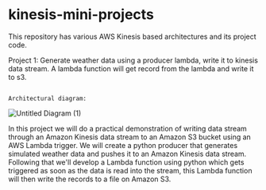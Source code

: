 # kinesis-mini-projects
This repository has various AWS Kinesis based architectures and its project code.

Project 1: Generate weather data using a producer lambda, write it to kinesis data stream. A lambda function will get record from the lambda and write it to s3.

                                                                    Architectural diagram: 

![Untitled Diagram (1)](https://github.com/AmayKhatri/kinesis-mini-projects/assets/162054469/5d5bf383-d1ed-4622-9e49-497c6481cd1b)



In this project we will do a practical demonstration of writing data stream through an Amazon Kinesis data stream to an Amazon S3 bucket using an AWS Lambda trigger. We will create a python producer that generates simulated weather data and pushes it to an Amazon Kinesis data stream. Following that we'll develop a Lambda function using python which gets triggered as soon as the data is read into the stream, this Lambda function will then write the records to a file on Amazon S3.
